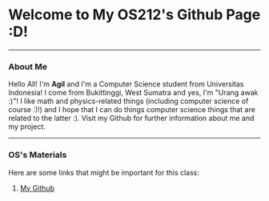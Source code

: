 # Welcome to My OS212's Github Page :D!
---
### About Me
Hello All! I'm **Agil** and I'm a Computer Science student from Universitas Indonesia! I come from Bukittinggi, West Sumatra and yes, I'm "Urang awak :)"! I like math and physics-related things (including computer science of course :)!) and I hope that I can do things computer science things that are related to the latter :). Visit my Github for further information about me and my project.

---
### OS's Materials
Here are some links that might be important for this class:
1. [My Github](github.com/agilghif)
